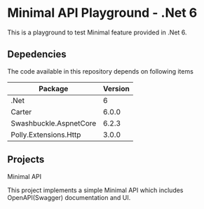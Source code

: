 # Minimal API Playground - .Net 6

This is a playground to test Minimal feature provided in .Net 6.

## Depedencies
The code available in this repository depends on following items

| Package                	| Version 	|
|------------------------	|---------	|
| .Net                   	| 6       	|
| Carter                 	| 6.0.0   	|
| Swashbuckle.AspnetCore 	| 6.2.3   	|
| Polly.Extensions.Http  	| 3.0.0     |


## Projects

Minimal API

This project implements a simple Minimal API which includes OpenAPI(Swagger) documentation and UI.

